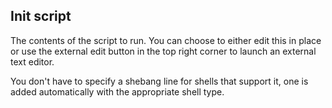 ## Init script

The contents of the script to run. You can choose to either edit this in place or use the external edit button in the top right corner to launch an external text editor.

You don't have to specify a shebang line for shells that support it, one is added automatically with the appropriate shell type.
